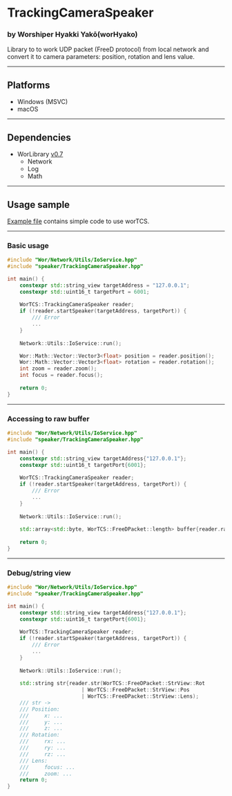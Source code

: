 # TrackingCameraSpeaker

### by Worshiper Hyakki Yakō(worHyako)

Library to to work UDP packet (FreeD protocol) from local network and convert it to camera parameters:
position, rotation and lens value.

---

## Platforms

- Windows (MSVC)
- macOS

---

## Dependencies

- WorLibrary [v0.7](https://github.com/WorHyako/WorLibrary/tree/5ef43c0)
  - Network
  - Log
  - Math

---

## Usage sample

[Example file](https://github.com/WorHyako/TrackingCameraSpeaker/blob/main/TCS_UserExample.cpp) contains simple
code to use worTCS.

---

### Basic usage

```c++
#include "Wor/Network/Utils/IoService.hpp"
#include "speaker/TrackingCameraSpeaker.hpp"

int main() {
	constexpr std::string_view targetAddress = "127.0.0.1";
	constexpr std::uint16_t targetPort = 6001;
	
	WorTCS::TrackingCameraSpeaker reader;
	if (!reader.startSpeaker(targetAddress, targetPort)) {
		/// Error
		...
	}
	
	Network::Utils::IoService::run();

	Wor::Math::Vector::Vector3<float> position = reader.position();
	Wor::Math::Vector::Vector3<float> rotation = reader.rotation();
	int zoom = reader.zoom();
	int focus = reader.focus();
	
	return 0;
}
```

---

### Accessing to raw buffer
```c++
#include "Wor/Network/Utils/IoService.hpp"
#include "speaker/TrackingCameraSpeaker.hpp"

int main() {
	constexpr std::string_view targetAddress{"127.0.0.1"};
	constexpr std::uint16_t targetPort{6001};
	
	WorTCS::TrackingCameraSpeaker reader;
	if (!reader.startSpeaker(targetAddress, targetPort)) {
		/// Error
		...
	}
	
	Network::Utils::IoService::run();
	
	std::array<std::byte, WorTCS::FreeDPacket::length> buffer{reader.rawBuffer()}; 
	
	return 0;
}
```

---

### Debug/string view
```c++
#include "Wor/Network/Utils/IoService.hpp"
#include "speaker/TrackingCameraSpeaker.hpp"

int main() {
	constexpr std::string_view targetAddress{"127.0.0.1"};
	constexpr std::uint16_t targetPort{6001};
	
	WorTCS::TrackingCameraSpeaker reader;
	if (!reader.startSpeaker(targetAddress, targetPort)) {
		/// Error
		...
	}
	
	Network::Utils::IoService::run();
	
	std::string str{reader.str(WorTCS::FreeDPacket::StrView::Rot
					    | WorTCS::FreeDPacket::StrView::Pos
						| WorTCS::FreeDPacket::StrView::Lens);
	/// str -> 
	/// Position:
	///     x: ...
	///     y: ...
	///     z: ...
	/// Rotation:
	///     rx: ...
	///     ry: ...
	///     rz: ...
	/// Lens:
	///     focus: ...
	///     zoom: ...
	return 0;
}
```
